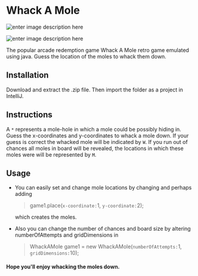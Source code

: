# Whack A Mole 

![enter image description here](https://lh3.googleusercontent.com/VTcdDdNmI57Lm5gS-iQ2fNjStmQlkEg7mipyGnZWcLEISJq6MeC_WmuHM3dlr9wamGo9IonjNJ8)


![enter image description here](https://lh3.googleusercontent.com/wa49iJG--doieUP8Ot8LiMR1w-IB3YFvBm0Nr0VjIxHKjfR3nzV7F0XslbZ4iCLqIF6D16f9Urg)



The popular arcade redemption game Whack A Mole retro game emulated using java. Guess the location of the moles to whack them down.

## Installation
Download and extract the .zip file. Then import the folder as a project in IntelliJ.

## Instructions

A `*` represents a mole-hole in which  a mole could be possibly hiding in. Guess the x-coordinates and y-coordinates to whack a mole down. If your guess is correct the whacked mole will be indicated by `W`.  If you run out of chances all moles in board will be revealed, the locations in which these moles were will be represented by `M`.

## Usage

 - You can easily set and change mole locations by changing and perhaps
   adding 
   
   > game1.place(`x-coordinate:`1, `y-coordinate:`2); 
   
   which creates the moles.
 - Also you can change the number of chances and  board size by altering
   numberOfAttempts and gridDimensions in
   
   > WhackAMole game1 = new WhackAMole(`numberOfAttempts:`1, `gridDimensions:`10);

#### Hope you'll enjoy whacking the moles down.

